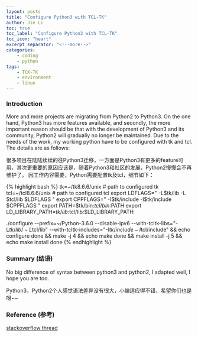 ```yaml
---
layout: posts
title: "Configure Python3 with TCL-TK"
author: Jie Li
toc: true
toc_label: "Configure Python3 with TCL-TK"
toc_icon: "heart"
excerpt_separator: "<!--more-->"
categories:
    - coding
    - python
tags:
    - TCK-TK
    - environment
    - linux
---
```


### Introduction
More and more projects are migrating from Python2 to Python3. On the one hand, Python3 has more features available, and secondly, the more important reason should be that with the development of Python3 and its community, Python2 will gradually no longer be maintained.
Due to the needs of the work, my working python have to be configured with tk and tcl. The details are as follows:

<!--more-->

很多项目在陆陆续续的往Python3迁移，一方面是Python3有更多的feature可用，其次更重要的原因应该是，随着Python3和社区的发展，Python2慢慢会不再维护了。
因工作内容需要，Python需要配置tk及tcl，细节如下：

{% highlight bash %}
tk=~/tk8.6.6/unix # path to configured tk
tcl=~/tcl8.6.6/unix # path to configured tcl
export LDFLAGS=" -L$tk/lib -L $tcl/lib $LDFLAGS "
export CPPFLAGS=" -I$tk/include -I$tk/include $CPPFLAGS "
export PATH=$tk/bin:$tcl/bin:$PATH
export LD_LIBRARY_PATH=$tk/lib:$tcl/lib:$LD_LIBRARY_PATH

./configure --prefix=~/Python-3.6.0 --disable-ipv6 --with-tcltk-libs="-L$tk/lib/ -L$tcl/lib" --with-tcltk-includes="-I$tk/include -I$tcl/include" && echo configure done &&
make -j 4 && echo make done &&
make install -j 5 && echo make install done
{% endhighlight %}

### Summary (结语)
No big difference of syntax between python3 and python2, I adapted well, I hope you are too.

Python3，Python2个人感觉语法差异没有很大，小编适应得不错，希望你们也是呀~~

### Reference (参考)
[stackoverflow thread](https://stackoverflow.com/questions/16026348/preparing-tkinter-and-sqlite3-for-python-installation-no-admin-rights)
